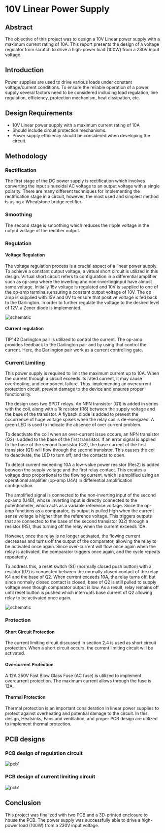 # 10V Linear Power Supply

## Abstract

The objective of this project was to design a 10V Linear power supply with a maximum current rating of 10A. This report presents the design of a voltage regulator from scratch to drive a high-power load (100W) from a 230V input voltage.

## Introduction

Power supplies are used to drive various loads under constant voltage/current conditions. To ensure the reliable operation of a power supply several factors need to be considered including load regulation, line regulation, efficiency, protection mechanism, heat dissipation, etc.

## Design Requirements

- 10V Linear power supply with a maximum current rating of 10A
- Should include circuit protection mechanisms.
- Power supply efficiency should be considered when developing the circuit.

## Methodology

### Rectification

The first stage of the DC power supply is rectification which involves converting the input sinusoidal AC voltage to an output voltage with a single polarity. There are many different techniques for implementing the rectification stage in a circuit, however, the most used and simplest method is using a Wheatstone bridge rectifier.

### Smoothing

The second stage is smoothing which reduces the ripple voltage in the output voltage of the rectifier output.

### Regulation

#### Voltage Regulation

The voltage regulation process is a crucial aspect of a linear power supply. To achieve a constant output voltage, a virtual short circuit is utilized in this design. Virtual short circuit refers to 
configuration in a differential amplifier such as op-amp where the inverting and non-invertinginput have almost same voltage. Initially 15v voltage is regulated and 10V is supplied to one of the op-amp terminals,ensuring a constant output voltage of 10V. The op amp is supplied with 15V and 0V to ensure that positive voltage is fed back to the Darlington. In order to further regulate the voltage to the desired level of 12V, a Zener diode is implemented.

![schematic](https://github.com/Nusrath-Amana/Linear-Power-Supply/blob/main/PCB%20and%20schematics/images/regu_sch.png)

#### Current regulation
TIP142 Darlington pair is utilized to control the current. The op-amp provides feedback to the Darlington pair and by using that control the current. Here, the Darlington pair work as a current controlling gate.

### Current Limiting

This power supply is required to limit the maximum current up to 10A. When the current through a circuit exceeds its rated current, it may cause overheating, and component failure. Thus, implementing an overcurrent protection circuit, prevent damage to the device and ensures proper functionality.

The design uses two SPDT relays. An NPN transistor (Q1) is added in series with the coil, along with a 1k resistor (R6) between the supply voltage and the base of the transistor. A flyback diode is added to prevent the occurrence of huge voltage spikes when the relay coil is de-energized. A green LED is used to indicate the absence of over current problem.

To deactivate the coil when an over-current issue occurs, an NPN transistor (Q2) is added to the base of the first transistor. If an error signal is applied to the base of the second transistor (Q2), the base current of the first transistor (Q1) will flow through the second transistor. This causes the coil to deactivate, the LED to turn off, and the contacts to open.

To detect current exceeding 10A a low-value power resistor (Res2) is added between the supply voltage and the first relay contact. This creates a voltage drop proportional to the flowing current, which is amplified using an operational amplifier (op-amp U4A) in differential amplification configuration.

The amplified signal is connected to the non-inverting input of the second op-amp (U4B), whose inverting input is directly connected to the potentiometer, which acts as a variable reference voltage. Since the op-amp functions as a comparator, its output is pulled high when the current sense voltage is higher than the reference voltage. This triggers outputs that are connected to the base of the second transistor (Q2) through a resistor (R5), thus turning off the relay when the current exceeds 10A.

However, once the relay is no longer activated, the flowing current decreases and turns off the output of the comparator, allowing the relay to be activated once again. Since over-current will flow once again when the relay is activated, the comparator triggers once again, and the cycle repeats repeatedly.

To address this, a reset switch (S1) (normally closed push button) with a resistor (R7) is connected between the normally closed contact of the relay K4 and the base of Q2. When current exceeds 10A, the relay turns off, but since normally closed contact is closed, base of Q2 is still pulled to supply voltage even though comparator output is low. As a result, relay remains off until reset button is pushed which interrupts base current of Q2 allowing relay to be activated once again.

![schematic](https://github.com/Nusrath-Amana/Linear-Power-Supply/blob/main/PCB%20and%20schematics/images/short%20cct_sch.png)

### Protection

#### Short Circuit Protection

The current limiting circuit discussed in section 2.4 is used as short circuit protection. When a short circuit occurs, the current limiting circuit will be activated.

#### Overcurrent Protection

A 12A 250V Fast Blow Glass Fuse (AC fuse) is utilized to implement overcurrent protection. The maximum current allows through the fuse is 12A. 

#### Thermal Protection

Thermal protection is an important consideration in linear power supplies to protect against overheating and potential damage to the circuit. In this design, Heatsinks, Fans and ventilation, and proper PCB design are utilized to implement thermal protection.

## PCB designs
### PCB design of regulation circuit
![pcb1](https://github.com/Nusrath-Amana/Linear-Power-Supply/blob/main/PCB%20and%20schematics/images/regu_pcb.png)

### PCB design of current limiting circuit
![pcb1](https://github.com/Nusrath-Amana/Linear-Power-Supply/blob/main/PCB%20and%20schematics/images/short%20cct_pcb.png)

## Conclusion

This project was finalized with two PCB and a 3D-printed enclosure to house the PCB. The power supply was successfully able to drive a high-power load (100W) from a 230V input voltage.
